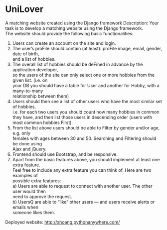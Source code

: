 # UniLover
A matching website created using the Django framework
Description:	Your	task	is	to	develop	a	matching	website	using	the	Django	framework.	
The	website	should	provide	the	following	basic	functionalities:		
1. Users	can	create	an	account	on	the	site	and	login.	
2. The	user’s	proFile	should	contain	(at	least):	proFile	image,	email,	gender,	date	of	birth,	
and	a	list	of	hobbies.	
3. The	overall	list	of	hobbies	should	be	deFined	in	advance	by	the	application	developer,	
so	the	users	of	the	site	can	only	select	one	or	more	hobbies	from	the	given	list.	(i.e.	on	
your	DB	you	should	have	a	table	for	User	and	another	for	Hobby,	with	a	many-to-many	
relationship	between	them)			
4. Users	should	then	see	a	list	of	other	users	who	have	the	most	similar	set	of	hobbies,	
i.e.	for	each	two	users	you	should	count	how	many	hobbies	in	common	they	have,	and	
then	list	those	users	in	descending	order	(users	with	most	common	hobbies	First).		
5. From	the	list	above	users	should	be	able	to	Filter	by	gender	and/or	age,	e.g.	only	
females	with	ages	between	30	and	50.	Searching	and	Filtering	should	be	done	using	
Ajax	and	jQuery.	
6. Frontend	should	use	Bootstrap,	and	be	responsive.	
7. Apart	from	the	basic	features	above,	you	should	implement	at	least	one	extra	feature.	
Feel	free	to	include	any	extra	feature	you	can	think	of.	Here	are	two	examples	of	
possible	extra	features:	
a) Users	are	able	to	request	to	connect	with	another	user.	The	other	user	would	then	
need	to	approve	the	request.	
b) UsersQ	are	able	to	“like”	other	users	—	and	users	receive	alerts	or	emails	when	
someone	likes	them.	

Deployed website: http://xhoang.pythonanywhere.com/
